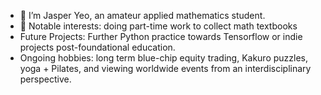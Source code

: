 - 👋 I’m Jasper Yeo, an amateur applied mathematics student.
- 👀 Notable interests: doing part-time work to collect math textbooks
- Future Projects: Further Python practice towards Tensorflow or indie projects post-foundational education.
- Ongoing hobbies: long term blue-chip equity trading, Kakuro puzzles, yoga + Pilates, and viewing worldwide events from an interdisciplinary perspective.

<!---
jyeo/jyeo is a ✨ special ✨ repository because its `README.md` (this file) appears on your GitHub profile.
You can click the Preview link to take a look at your changes, or write any other notes here.
--->
